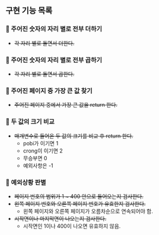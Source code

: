 ## 구현 기능 목록
### 📌 주어진 숫자의 자리 별로 전부 더하기
- ~~각 자리 별로 돌면서 더한다.~~
  
### 📌 주어진 숫자의 자리 별로 전부 곱하기
- ~~각 자리 별로 돌면서 곱한다.~~

### 📌 주어진 페이지 중 가장 큰 값 찾기
- ~~주어진 페이지 중에서 가장 큰 값을 return 한다.~~

### 📌 두 값의 크기 비교
- ~~매개변수로 들어온 두 값의 크기를 비교 후 return 한다.~~
  - pobi가 이기면 1
  - crong이 이기면 2
  - 무승부면 0
  - 예외사항은 -1

### 📌 예외상황 판별
- ~~페이지 번호의 범위가 1 ~ 400 안으로 들어오는지 검사한다.~~
- ~~왼쪽 페이지 번호와 오른쪽 페이지 번호가 유효한지 검사한다.~~
  - 왼쪽 페이지와 오른쪽 페이지가 오름차순으로 연속되어야 함.
- ~~시작면이나 마지막면이 나오는지 검사한다.~~
  - 시작면인 1이나 400이 나오면 유효하지 않음.